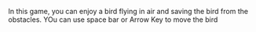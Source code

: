 In this game, you can enjoy a bird flying in air and saving the bird from the obstacles. YOu can use space bar or Arrow Key to move the bird

